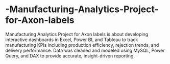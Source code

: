 # -Manufacturing-Analytics-Project-for-Axon-labels
 Manufacturing Analytics Project for Axon labels is about developing interactive dashboards in Excel, Power BI, and Tableau to track manufacturing KPIs including production efficiency, rejection trends, and delivery performance. Data was cleaned and modeled using MySQL, Power Query, and DAX to provide accurate, insight-driven reporting.
